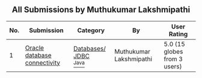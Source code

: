 ﻿<div align="center">

## All Submissions by Muthukumar Lakshmipathi

</div>

No.  | Submission | Category | By   | User Rating
---- | ---------- | -------- | ---- | -----------
1 | [Oracle database connectivity<br />](https://github.com/Planet-Source-Code/muthukumar-lakshmipathi-oracle-database-connectivity__2-5957) | [Databases/ JDBC<br /><sup>Java</sup>](../ByCategory/databases-jdbc__2-61.md) | Muthukumar Lakshmipathi | 5.0 (15 globes from 3 users)
